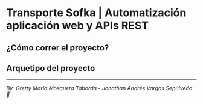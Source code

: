 # Transporte Sofka | Automatización aplicación web y APIs REST

## ¿Cómo correr el proyecto?

## Arquetipo del proyecto

- - -
*By: Gretty María Mosquera Taborda - Jonathan Andrés Vargas Sepúlveda 🐢*